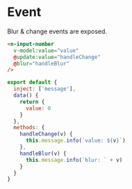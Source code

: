# Event

Blur & change events are exposed.

```html
<n-input-number
  v-model:value="value"
  @update:value="handleChange"
  @blur="handleBlur"
/>
```

```js
export default {
  inject: ['message'],
  data() {
    return {
      value: 0
    }
  },
  methods: {
    handleChange(v) {
      this.message.info(`value: ${v}`)
    },
    handleBlur(v) {
      this.message.info(`blur: ` + v)
    }
  }
}
```

